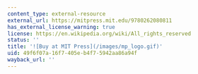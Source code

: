 ```yaml
---
content_type: external-resource
external_url: https://mitpress.mit.edu/9780262080811
has_external_license_warning: true
license: https://en.wikipedia.org/wiki/All_rights_reserved
status: ''
title: '![Buy at MIT Press](/images/mp_logo.gif)'
uid: 49f6f07a-16f7-405e-b4f7-5942aa86a94f
wayback_url: ''
---
```


